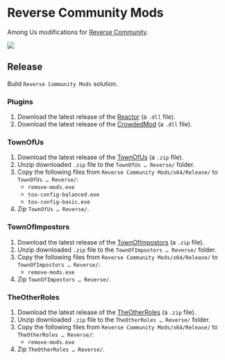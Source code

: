 # Reverse Community Mods
Among Us modifications for [Reverse Community](https://reverse.community).

![](https://raw.githubusercontent.com/Benio101/ReverseModPacks/resources/epic_reverse_logo.png)

## Release
Build `Reverse Community Mods` solution.

### Plugins
1. Download the latest release of the [Reactor](https://github.com/CrowdedMods/Reactor/releases/) (a `.dll` file).
1. Download the latest release of the [CrowdedMod](https://github.com/CrowdedMods/CrowdedMod/releases/) (a `.dll` file).

### TownOfUs
1. Download the latest release of the [TownOfUs](https://github.com/slushiegoose/Town-Of-Us/releases) (a `.zip` file).
1. Unzip downloaded `.zip` file to the `TownOfUs … Reverse/` folder.
1. Copy the following files from `Reverse Community Mods/x64/Release/` to `TownOfUs … Reverse/`:
   - `remove-mods.exe`
   - `tou-config-balanced.exe`
   - `tou-config-basic.exe`
1. Zip `TownOfUs … Reverse/`.

### TownOfImpostors
1. Download the latest release of the [TownOfImpostors](https://github.com/Town-of-Impostors/TownOfImpostors/releases) (a `.zip` file).
1. Unzip downloaded `.zip` file to the `TownOfImpostors … Reverse/` folder.
1. Copy the following files from `Reverse Community Mods/x64/Release/` to `TownOfImpostors … Reverse/`:
   - `remove-mods.exe`
1. Zip `TownOfImpostors … Reverse/`.

### TheOtherRoles
1. Download the latest release of the [TheOtherRoles](https://github.com/Eisbison/TheOtherRoles/releases) (a `.zip` file).
1. Unzip downloaded `.zip` file to the `TheOtherRoles … Reverse/` folder.
1. Copy the following files from `Reverse Community Mods/x64/Release/` to `TheOtherRoles … Reverse/`:
   - `remove-mods.exe`
1. Zip `TheOtherRoles … Reverse/`.